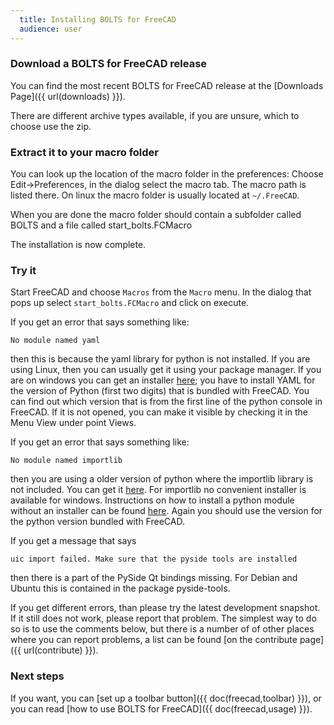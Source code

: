 ```yaml
---
  title: Installing BOLTS for FreeCAD
  audience: user
---
```


### Download a BOLTS for FreeCAD release

You can find the most recent BOLTS for FreeCAD release at the [Downloads Page]({{ url(downloads) }}).

There are different archive types available, if you are unsure, which to choose use the zip.

### Extract it to your macro folder

You can look up the location of the macro folder in the preferences: Choose
Edit->Preferences, in the dialog select the macro tab. The macro path is listed
there. On linux the macro folder is usually located at `~/.FreeCAD`.

When you are done the macro folder should contain a subfolder called BOLTS and
a file called start_bolts.FCMacro

The installation is now complete.

### Try it

Start FreeCAD and choose <code>Macros</code> from the <code>Macro</code> menu.
In the dialog that pops up select <code>start_bolts.FCMacro</code> and click on
execute.

If you get an error that says something like:

    No module named yaml

then this is because the yaml library for python is not installed. If you are
using Linux, then you can usually get it using your package manager. If you are
on windows you can get an installer [here](http://pyyaml.org/wiki/PyYAML); you
have to install YAML for the version of Python (first two digits) that is
bundled with FreeCAD. You can find out which version that is from the first
line of the python console in FreeCAD. If it is not opened, you can make it
visible by checking it in the Menu View under point Views.

If you get an error that says something like:

    No module named importlib

then you are using a older version of python where the importlib library is not
included. You can get it [here](https://pypi.python.org/pypi/importlib/1.0.2).
For importlib no convenient installer is available for windows. Instructions on
how to install a python module without an installer can be found
[here](http://docs.python.org/2/install/index.html). Again you should use the
version for the python version bundled with FreeCAD.

If you get a message that says

    uic import failed. Make sure that the pyside tools are installed

then there is a part of the PySide Qt bindings missing. For Debian and Ubuntu
this is contained in the package pyside-tools.

If you get different errors, than please try the latest development snapshot.
If it still does not work, please report that problem. The simplest way to do
so is to use the comments below, but there is a number of of other places where
you can report problems, a list can be found
[on the contribute page]({{ url(contribute) }}).

### Next steps

If you want, you can [set up a toolbar button]({{ doc(freecad,toolbar) }}), or
you can read [how to use BOLTS for FreeCAD]({{ doc(freecad,usage) }}).
